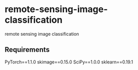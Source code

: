 # remote-sensing-image-classification
remote sensing image classification

## Requirements
PyTorch==1.1.0
skimage==0.15.0
SciPy==1.0.0
sklearn==0.19.1
